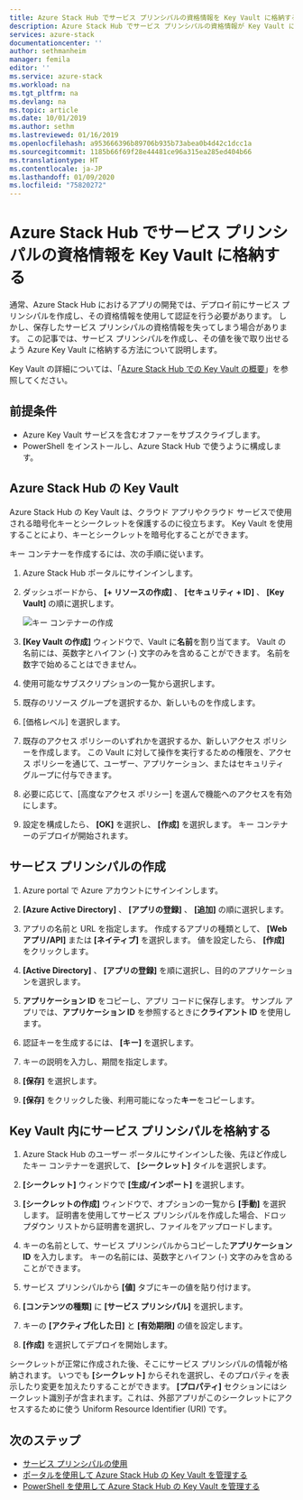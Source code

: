 ```yaml
---
title: Azure Stack Hub でサービス プリンシパルの資格情報を Key Vault に格納する | Microsoft Docs
description: Azure Stack Hub でサービス プリンシパルの資格情報が Key Vault にどのように格納されるかについて説明します
services: azure-stack
documentationcenter: ''
author: sethmanheim
manager: femila
editor: ''
ms.service: azure-stack
ms.workload: na
ms.tgt_pltfrm: na
ms.devlang: na
ms.topic: article
ms.date: 10/01/2019
ms.author: sethm
ms.lastreviewed: 01/16/2019
ms.openlocfilehash: a953666396b89706b935b73abea0b4d42c1dcc1a
ms.sourcegitcommit: 1185b66f69f28e44481ce96a315ea285ed404b66
ms.translationtype: HT
ms.contentlocale: ja-JP
ms.lasthandoff: 01/09/2020
ms.locfileid: "75820272"
---
```

# <a name="store-service-principal-credentials-in-azure-stack-hub-key-vault"></a>Azure Stack Hub でサービス プリンシパルの資格情報を Key Vault に格納する

通常、Azure Stack Hub におけるアプリの開発では、デプロイ前にサービス プリンシパルを作成し、その資格情報を使用して認証を行う必要があります。 しかし、保存したサービス プリンシパルの資格情報を失ってしまう場合があります。 この記事では、サービス プリンシパルを作成し、その値を後で取り出せるよう Azure Key Vault に格納する方法について説明します。

Key Vault の詳細については、「[Azure Stack Hub での Key Vault の概要](azure-stack-key-vault-intro.md)」を参照してください。

## <a name="prerequisites"></a>前提条件

- Azure Key Vault サービスを含むオファーをサブスクライブします。
- PowerShell をインストールし、Azure Stack Hub で使うように構成します。

## <a name="key-vault-in-azure-stack-hub"></a>Azure Stack Hub の Key Vault

Azure Stack Hub の Key Vault は、クラウド アプリやクラウド サービスで使用される暗号化キーとシークレットを保護するのに役立ちます。 Key Vault を使用することにより、キーとシークレットを暗号化することができます。

キー コンテナーを作成するには、次の手順に従います。

1. Azure Stack Hub ポータルにサインインします。

2. ダッシュボードから、 **[+ リソースの作成]** 、 **[セキュリティ + ID]** 、 **[Key Vault]** の順に選択します。

   ![キー コンテナーの作成](media/azure-stack-key-vault-store-credentials/create-key-vault.png)

3. **[Key Vault の作成]** ウィンドウで、Vault に**名前**を割り当てます。 Vault の名前には、英数字とハイフン (-) 文字のみを含めることができます。 名前を数字で始めることはできません。

4. 使用可能なサブスクリプションの一覧から選択します。

5. 既存のリソース グループを選択するか、新しいものを作成します。

6. [価格レベル] を選択します。

7. 既存のアクセス ポリシーのいずれかを選択するか、新しいアクセス ポリシーを作成します。 この Vault に対して操作を実行するための権限を、アクセス ポリシーを通じて、ユーザー、アプリケーション、またはセキュリティ グループに付与できます。

8. 必要に応じて、[高度なアクセス ポリシー] を選んで機能へのアクセスを有効にします。

9. 設定を構成したら、 **[OK]** を選択し、 **[作成]** を選択します。 キー コンテナーのデプロイが開始されます。

## <a name="create-a-service-principal"></a>サービス プリンシパルの作成

1. Azure portal で Azure アカウントにサインインします。

2. **[Azure Active Directory]** 、 **[アプリの登録]** 、 **[追加]** の順に選択します。

3. アプリの名前と URL を指定します。 作成するアプリの種類として、 **[Web アプリ/API]** または **[ネイティブ]** を選択します。 値を設定したら、 **[作成]** をクリックします。

4. **[Active Directory]** 、 **[アプリの登録]** を順に選択し、目的のアプリケーションを選択します。

5. **アプリケーション ID** をコピーし、アプリ コードに保存します。 サンプル アプリでは、**アプリケーション ID** を参照するときに**クライアント ID** を使用します。

6. 認証キーを生成するには、 **[キー]** を選択します。

7. キーの説明を入力し、期間を指定します。

8. **[保存]** を選択します。

9. **[保存]** をクリックした後、利用可能になった**キー**をコピーします。

## <a name="store-the-service-principal-inside-key-vault"></a>Key Vault 内にサービス プリンシパルを格納する

1. Azure Stack Hub のユーザー ポータルにサインインした後、先ほど作成したキー コンテナーを選択して、 **[シークレット]** タイルを選択します。

2. **[シークレット]** ウィンドウで **[生成/インポート]** を選択します。

3. **[シークレットの作成]** ウィンドウで、オプションの一覧から **[手動]** を選択します。 証明書を使用してサービス プリンシパルを作成した場合、ドロップダウン リストから証明書を選択し、ファイルをアップロードします。

4. キーの名前として、サービス プリンシパルからコピーした**アプリケーション ID** を入力します。 キーの名前には、英数字とハイフン (-) 文字のみを含めることができます。

5. サービス プリンシパルから **[値]** タブにキーの値を貼り付けます。

6. **[コンテンツの種類]** に **[サービス プリンシパル]** を選択します。

7. キーの **[アクティブ化した日]** と **[有効期限]** の値を設定します。

8. **[作成]** を選択してデプロイを開始します。

シークレットが正常に作成された後、そこにサービス プリンシパルの情報が格納されます。 いつでも **[シークレット]** からそれを選択し、そのプロパティを表示したり変更を加えたりすることができます。 **[プロパティ]** セクションにはシークレット識別子が含まれます。これは、外部アプリがこのシークレットにアクセスするために使う Uniform Resource Identifier (URI) です。

## <a name="next-steps"></a>次のステップ

- [サービス プリンシパルの使用](azure-stack-create-service-principals.md)
- [ポータルを使用して Azure Stack Hub の Key Vault を管理する](azure-stack-key-vault-manage-portal.md)  
- [PowerShell を使用して Azure Stack Hub の Key Vault を管理する](azure-stack-key-vault-manage-powershell.md)
